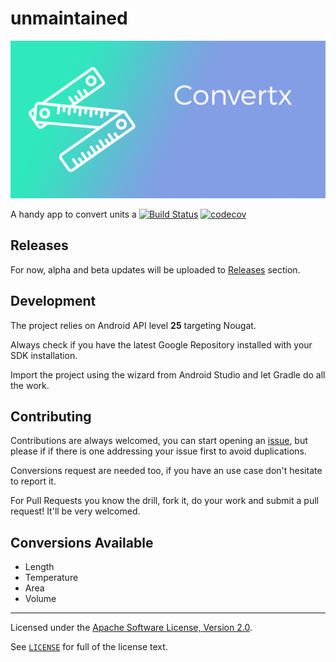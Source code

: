
# unmaintained

![Banner](https://raw.githubusercontent.com/joaoevangelista/Convertx/master/art/banner.png)

A handy app to convert units
a
[![Build Status](https://travis-ci.org/joaoevangelista/Convertx.svg?branch=master)](https://travis-ci.org/joaoevangelista/Convertx)
[![codecov](https://codecov.io/gh/joaoevangelista/Convertx/branch/master/graph/badge.svg)](https://codecov.io/gh/joaoevangelista/Convertx)


Releases
---

For now, alpha and beta updates will be uploaded to [Releases](https://github.com/joaoevangelista/Convertx/releases) section.

Development
---

The project relies on Android API level **25** targeting Nougat.

Always check if you have the latest Google Repository installed with your SDK installation.

Import the project using the wizard from Android Studio and let Gradle do all the work.

Contributing
---

Contributions are always welcomed, you can start opening an [issue](https://github.com/joaoevangelista/Convertx/issues), but please if if there is one addressing your issue first to avoid duplications.

Conversions request are needed too, if you have an use case don't hesitate to report it.

For Pull Requests you know the drill, fork it, do your work and submit a pull request! It'll be very welcomed.

Conversions Available
---

 - Length
 - Temperature
 - Area
 - Volume
 
 -----------------------

Licensed under the [Apache Software License, Version 2.0](http://www.apache.org/licenses/LICENSE-2.0).

See [`LICENSE`](https://github.com/joaoevangelista/Convertx/blob/master/LICENSE) for full of the license text.
